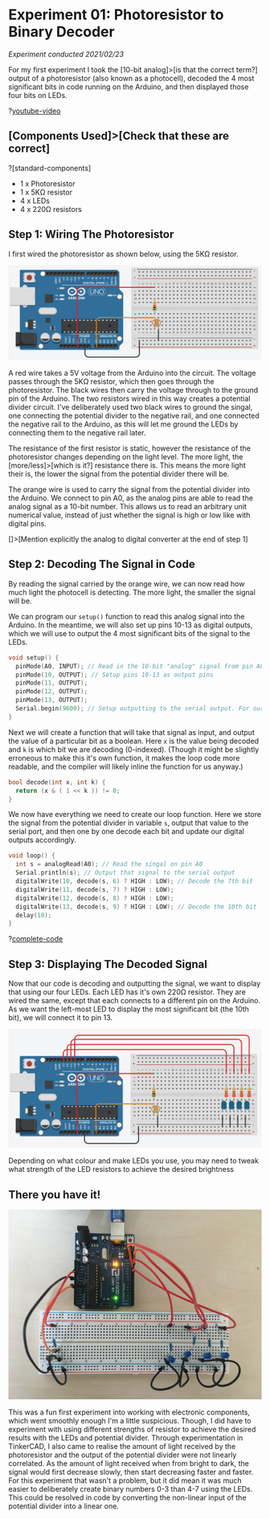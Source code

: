 # Experiment 01: Photoresistor to Binary Decoder
*Experiment conducted 2021/02/23*

For my first experiment I took the [10-bit analog]>[is that the correct term?] output of a photoresistor (also known as a photocell), decoded the 4 most significant bits in code running on the Arduino, and then displayed those four bits on LEDs.

?[youtube-video](dQw4w9WgXcQ)

## [Components Used]>[Check that these are correct]
?[standard-components]
* 1 x Photoresistor
* 1 x 5KΩ resistor
* 4 x LEDs
* 4 x 220Ω resistors

## Step 1: Wiring The Photoresistor
I first wired the photoresistor as shown below, using the 5KΩ resistor.

![](wire-photoresistor.png)

A red wire takes a 5V voltage from the Arduino into the circuit. The voltage passes through the 5KΩ resistor, which then goes through the photoresistor. The black wires then carry the voltage through to the ground pin of the Arduino. The two resistors wired in this way creates a potential divider circuit. I've deliberately used two black wires to ground the singal, one connecting the potential divider to the negative rail, and one connected the negative rail to the Arduino, as this will let me ground the LEDs by connecting them to the negative rail later.

The resistance of the first resistor is static, however the resistance of the photoresistor changes depending on the light level. The more light, the [more/less]>[which is it?] resistance there is. This means the more light their is, the lower the signal from the potential divider there will be.

The orange wire is used to carry the signal from the potential divider into the Arduino. We connect to pin A0, as the analog pins are able to read the analog signal as a 10-bit number. This allows us to read an arbitrary unit numerical value, instead of just whether the signal is high or low like with digital pins.

[]>[Mention explicitly the analog to digital converter at the end of step 1]

## Step 2: Decoding The Signal in Code
By reading the signal carried by the orange wire, we can now read how much light the photocell is detecting. The more light, the smaller the signal will be.

We can program our `setup()` function to read this analog signal into the Arduino. In the meantime, we will also set up pins 10-13 as digital outputs, which we will use to output the 4 most significant bits of the signal to the LEDs.

```C
void setup() {
  pinMode(A0, INPUT); // Read in the 10-bit "analog" signal from pin A0
  pinMode(10, OUTPUT); // Setup pins 10-13 as output pins
  pinMode(11, OUTPUT);
  pinMode(12, OUTPUT);
  pinMode(13, OUTPUT);
  Serial.begin(9600); // Setup outputting to the serial output. For our purposes, "9600" is just a magic number
}
```

Next we will create a function that will take that signal as input, and output the value of a particular bit as a boolean. Here `x` is the value being decoded and `k` is which bit we are decoding (0-indexed). (Though it might be slightly erroneous to make this it's own function, it makes the loop code more readable, and the compiler will likely inline the function for us anyway.)

```C
bool decode(int x, int k) {
  return (x & ( 1 << k )) != 0;
}
```

We now have everything we need to create our loop function. Here we store the signal from the potential divider in variable `s`, output that value to the serial port, and then one by one decode each bit and update our digital outputs accordingly.

```C
void loop() {
  int s = analogRead(A0); // Read the singal on pin A0
  Serial.println(s); // Output that signal to the serial output
  digitalWrite(10, decode(s, 6) ? HIGH : LOW); // Decode the 7th bit
  digitalWrite(11, decode(s, 7) ? HIGH : LOW);
  digitalWrite(12, decode(s, 8) ? HIGH : LOW);
  digitalWrite(13, decode(s, 9) ? HIGH : LOW); // Decode the 10th bit
  delay(10);
}
```

?[complete-code](01-photoresistor-decoder)

## Step 3: Displaying The Decoded Signal
Now that our code is decoding and outputting the signal, we want to display that using our four LEDs. Each LED has it's own 220Ω resistor. They are wired the same, except that each connects to a different pin on the Arduino. As we want the left-most LED to display the most significant bit (the 10th bit), we will connect it to pin 13.

![](wire-leds.png)

Depending on what colour and make LEDs you use, you may need to tweak what strength of the LED resistors to achieve the desired brightness

## There you have it!

![](final-circuit-photo.jpg)

This was a fun first experiment into working with electronic components, which went smoothly enough I'm a little suspicious. Though, I did have to experiment with using different strengths of resistor to achieve the desired results with the LEDs and potential divider. Through experimentation in TinkerCAD, I also came to realise the amount of light received by the photoresistor and the output of the potential divider were not linearly correlated. As the amount of light received when from bright to dark, the signal would first decrease slowly, then start decreasing faster and faster. For this experiment that wasn't a problem, but it did mean it was much easier to deliberately create binary numbers 0-3 than 4-7 using the LEDs. This could be resolved in code by converting the non-linear input of the potential divider into a linear one.
